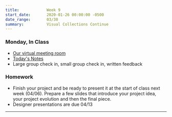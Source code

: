 ```yaml
---
title:            Week 9
start_date:       2020-01-26 00:00:00 -0500
date_range:       03/30
summary:          Visual Collections Continue
---
```


### Monday, In Class

- [Our virtual meeting room](https://meetingsamer3.webex.com/meet/nf294)
- [Today's Notes](https://paper.dropbox.com/doc/Week-9-Collection-Check-In-Work-Day--AxGXJstszPsZAyEd435VHa9TAQ-tkjYvKageFjY2QC5Kgn2f)
- Large group check in, small group check in, written feedback

### Homework

- Finish your project and be ready to present it at the start of class next week (04/06). Prepare a few slides that introduce your project idea, your project evolution and then the final piece.
- Designer presentations are due 04/13

---
